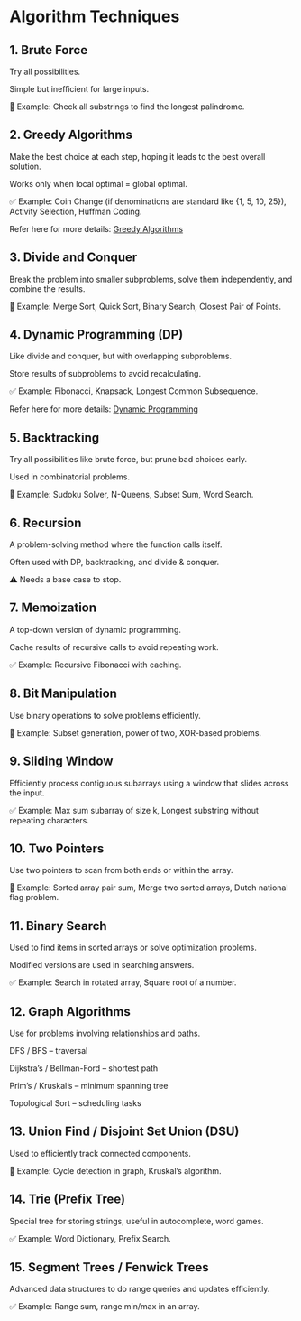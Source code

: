 # Algorithm Techniques

## 1. Brute Force
Try all possibilities.

Simple but inefficient for large inputs.

🔧 Example: Check all substrings to find the longest palindrome.

## 2. Greedy Algorithms
Make the best choice at each step, hoping it leads to the best overall solution.

Works only when local optimal = global optimal.

✅ Example: Coin Change (if denominations are standard like {1, 5, 10, 25}), Activity Selection, Huffman Coding.

Refer here for more details: [Greedy Algorithms](src/main/java/com/algo/greedy/README.md)

## 3. Divide and Conquer
Break the problem into smaller subproblems, solve them independently, and combine the results.

📌 Example: Merge Sort, Quick Sort, Binary Search, Closest Pair of Points.

## 4. Dynamic Programming (DP)
Like divide and conquer, but with overlapping subproblems.

Store results of subproblems to avoid recalculating.

✅ Example: Fibonacci, Knapsack, Longest Common Subsequence.

Refer here for more details: [Dynamic Programming](src/main/java/com/algo/dynamicProgramming/README.md)

## 5. Backtracking
Try all possibilities like brute force, but prune bad choices early.

Used in combinatorial problems.

📌 Example: Sudoku Solver, N-Queens, Subset Sum, Word Search.

## 6. Recursion
A problem-solving method where the function calls itself.

Often used with DP, backtracking, and divide & conquer.

⚠️ Needs a base case to stop.

## 7. Memoization
A top-down version of dynamic programming.

Cache results of recursive calls to avoid repeating work.

✅ Example: Recursive Fibonacci with caching.

## 8. Bit Manipulation
Use binary operations to solve problems efficiently.

📌 Example: Subset generation, power of two, XOR-based problems.

## 9. Sliding Window
Efficiently process contiguous subarrays using a window that slides across the input.

✅ Example: Max sum subarray of size k, Longest substring without repeating characters.

## 10. Two Pointers
Use two pointers to scan from both ends or within the array.

📌 Example: Sorted array pair sum, Merge two sorted arrays, Dutch national flag problem.

## 11. Binary Search
Used to find items in sorted arrays or solve optimization problems.

Modified versions are used in searching answers.

✅ Example: Search in rotated array, Square root of a number.

## 12. Graph Algorithms
Use for problems involving relationships and paths.

DFS / BFS – traversal

Dijkstra’s / Bellman-Ford – shortest path

Prim’s / Kruskal’s – minimum spanning tree

Topological Sort – scheduling tasks

## 13. Union Find / Disjoint Set Union (DSU)
Used to efficiently track connected components.

📌 Example: Cycle detection in graph, Kruskal’s algorithm.

## 14. Trie (Prefix Tree)
Special tree for storing strings, useful in autocomplete, word games.

✅ Example: Word Dictionary, Prefix Search.

## 15. Segment Trees / Fenwick Trees
Advanced data structures to do range queries and updates efficiently.

✅ Example: Range sum, range min/max in an array.
